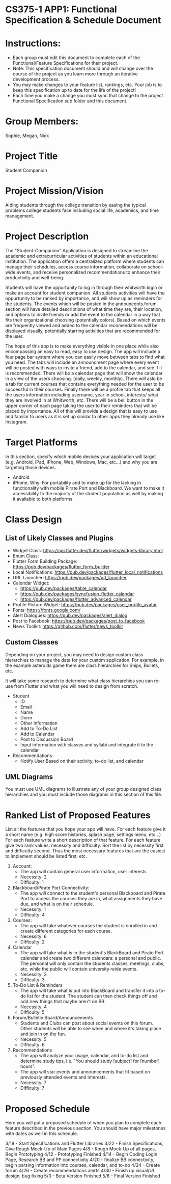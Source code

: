 CS375-1 APP1: Functional Specification & Schedule Document
===========================================================

# Instructions:
* Each group must edit this document to complete each of the Functional/Feature Specifications for their project.
* Note: This specification document should and  will change over the course of the project as you learn more through an iterative development process. 
* You may make changes to your feature list, rankings, etc. Your job is to keep this specification up to date for the life of the project! 
* Each time you make a change you must sync that change to the project Functional Specification sub folder and this document.

# Group Members:
Sophie, Megan, Nick

# Project Title 
Student Companion

# Project Mission/Vision

Aiding students through the college transition by easing the typical problems college students face including social life, academics, and time management. 

# Project Description

The "Student-Companion" Application is designed to streamline the academic and extracurricular activities of students within an educational institution. The application offers a centralized platform where students can manage their schedules, access course information, collaborate on school-wide events, and receive personalized recommendations to enhance their productivity and well-being.

Students will have the oppurtunity to log in through their whitworth login or make an account for student companion. All students activities will have the oppurtunity to be ranked by importance, and will show up as reminders for the students. The events which will be posted in the announcents.forum section will have detailed descriptions of what time they are, their location, and options to invite friends or add the event to the calendar in a way that fits their organizational choosing (potentially colors). Based on which events are frequently viewed and added to the calendar recomendations will be displayed visually, potentially starring activities that are recommended for the user. 

The hope of this app is to make everything visible in one place while also encompassing an easy to read, easy to use design. The app will include a four page bar system where you can easily move between tabs to find what you need. The tabs will include an announcment page where every event will be posted with ways to invite a friend, add to the calendar, and see if it is recommended. There will be a calendar page that will show the calendar in a view of the users choosing. (daily, weekly, monthly). There will aslo be a tab for current courses that contains everything needed for the user to be successful in their courses. Finally there will be a profile tab that keeps all the users information including username, year in school, interests/ what they are involved in at Whitworth, etc. There will be a bell button in the upper corner of each page taking the user to their reminders that will be placed by importance. All of this will provide a design that is easy to use and familar to users as it is set up similar to other apps they already use like Instagram. 


# Target Platforms
In this section, specify which mobile devices your application will  target (e.g. Android, iPad, iPhone, Web, Windows, Mac, etc...) and why you are targeting those devices.

- Android
- iPhone. 
Why: For portability and to make up for the lacking in functionality with mobile Pirate Port and Blackboard. We want to make it accessibility to the majority of the student population as well by making it available to both platforms. 

# Class Design

## List of Likely Classes and Plugins
- Widget Class: https://api.flutter.dev/flutter/widgets/widgets-library.html
- Enum Class: 
- Flutter Form Building Package: https://pub.dev/packages/flutter_form_builder
- Local Notifications: https://pub.dev/packages/flutter_local_notifications
- URL Launcher: https://pub.dev/packages/url_launcher
- Calendar Widget: 
  - https://pub.dev/packages/table_calendar
  - https://pub.dev/packages/syncfusion_flutter_calendar
  - https://pub.dev/packages/flutter_advanced_calendar
- Profile Picture Widget: https://pub.dev/packages/user_profile_avatar 
- Fonts: https://fonts.google.com/ 
- Alert Dialogues: https://pub.dev/packages/alert_dialog
- Post to Facebook: https://pub.dev/packages/post_to_facebook
- News Toolkit: https://github.com/flutter/news_toolkit

## Custom Classes 
Depending on your project, you may need to design custom class hierarchies to manage the data for your custom application. For example, in the example asteroids game there are class hierarchies for Ships, Bullets, etc.

It will take some research to determine what class hierarchies you can re-use from Flutter and what you will need to design from scratch. 

- Student
  - ID
  - Email
  - Name
  - Dorm
  - Other Information 
  - Add to To-Do List
  - Add to Calendar
  - Post to Discussion Board
  - Input information with classes and syllabi and integrate it to the calendar
- Recommendations
  - Notify User Based on their activity, to-do list, and calendar

## UML Diagrams
You must use UML diagrams to illustrate any of your group designed class hierarchies and you must include those diagrams in this section of this file.



# Ranked List of Proposed Features 
List all the features that you hope your app will have.
For each feature give it a short name (e.g. high score histories, splash page, settings menu, etc...)
For each feature write a short description of that feature.
For each feature give two rank values: necessity and difficulty.
Sort the list by necessity first and difficulty second. Thus the most necessary features that are the easiest to implement should be listed first, etc.

1. Account: 
   - The app will contain general user information, user interests
   - Necessity: 2
   - Difficulty: 1
2. Blackboard/Pirate Port Connectivity: 
   - The app will connect to the student's personal Blackboard and Pirate Port to access the courses they are in, what assignments they have due, and what is on their schedule.
   - Necessity: 1
   - Difficulty: 4 
3. Courses: 
   - The app will take whatever courses the student is enrolled in and create different categories for each course. 
   - Necessity: 6
   - Difficulty: 2
4. Calendar
   - The app will take what is in the student's BlackBoard and Pirate Port calendar and create two different calendars: a personal and public. The personal will only contain the students classes, meetings, clubs, etc. while the public will contain university-wide events. 
   - Necessity: 3
   - Difficulty: 3
5. To-Do List & Reminders
   - The app will take what is put into BlackBoard and transfer it into a to-do list for the student. The student can then check things off and add new things that maybe aren't on BB. 
   - Necessity: 4
   - Difficulty: 5
6. Forum/Bulletin Board/Announcements 
   - Students and Clubs can post about social events on this forum. Other students will be able to see when and where it's taking place and join in on the fun. 
   - Necessity: 5
   - Difficulty: 6 
7. Recommendations
   - The app will analyze your usage, calendar, and to-do list and determine study tips, i.e. "You should study [subject] for [number] hours".
   - The app will star events and announcements that fit based on previously attended events and interests. 
   - Necessity: 7
   - Difficulty: 7

# Proposed Schedule
Here you will put a proposed schedule of when you plan to complete each feature described in the previous section. You should have major milestones with dates as well in this schedule.

3/18 - Start Specifications and Flutter Libraries
3/22 - Finish Specifications, Give Rough Mock-Up of Main Pages
4/8 - Rough Mock-Up of all pages, Begin Prototyping
4/12 - Prototyping Finished
4/14 - Begin Coding Login Page, Research BB and PP connectivity
4/20 - finalize BB connectivity, begin parsing information into courses, calendar, and to-do
4/24 - Create forum
4/26 - Create recommendations alerts
4/30 - Finish up visual/UI design, bug fixing
5/3 - Beta Version Finished
5/8 - Final Version Finished
